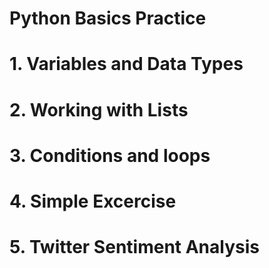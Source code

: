 # Python Basics Practice
# 1. Variables and Data Types
# 2. Working with Lists
# 3. Conditions and loops
# 4. Simple Excercise
# 5. Twitter Sentiment Analysis
